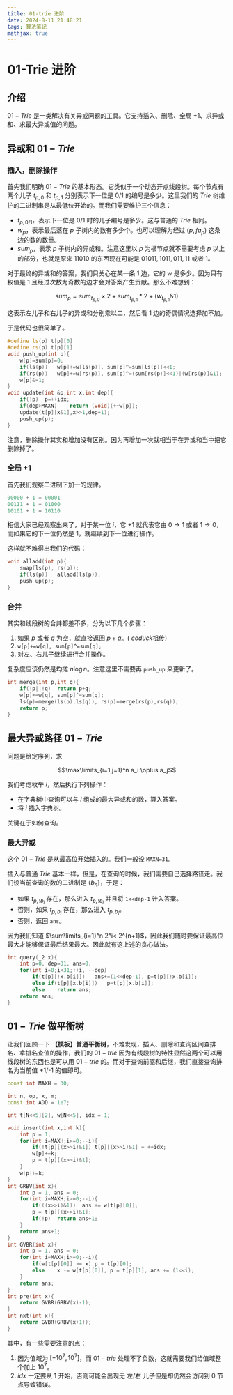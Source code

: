 ```yaml
---
title: 01-trie 进阶
date: 2024-8-11 21:48:21
tags: 算法笔记
mathjax: true
---
```


# 01-Trie 进阶

## 介绍

$01-Trie$ 是一类解决有关异或问题的工具。它支持插入、删除、全局 $+1$、求异或和、求最大异或值的问题。

## 异或和 $01-Trie$

### 插入，删除操作

首先我们明确 $01-Trie$ 的基本形态。它类似于一个动态开点线段树。每个节点有两个儿子 $t_{p,0}$ 和 $t_{p,1}$ 分别表示下一位是 $0/1$ 的编号是多少。这里我们的 $Trie$ 树维护的二进制串是从最低位开始的。而我们需要维护三个信息：

- $t_{p,0/1}$，表示下一位是 $0/1$ 时的儿子编号是多少。这与普通的 $Trie$ 相同。
- $w_p$，表示最后落在 $p$ 子树内的数有多少个。也可以理解为经过 $(p,fa_p)$ 这条边的数的数量。
- $sum_p$，表示 $p$ 子树内的异或和。注意这里以 $p$ 为根节点就不需要考虑 $p$ 以上的部分，也就是原来 $11010$ 的东西现在可能是 $01011,1011,011,11$ 或者 $1$。

对于最终的异或和的答案，我们只关心在某一条 $1$ 边，它的 $w$ 是多少。因为只有权值是 $1$ 且经过次数为奇数的边才会对答案产生贡献。那么不难想到：

$$sum_{p}=sum_{t_{p,0}}\times2+sum_{t_{p,1}}*2+(w_{t_{p,1}}\&1)$$

这表示左儿子和右儿子的异或和分别乘以二，然后看 $1$ 边的奇偶情况选择加不加。

于是代码也很简单了。

```cpp
#define ls(p) t[p][0]
#define rs(p) t[p][1]
void push_up(int p){
	w[p]=sum[p]=0;
	if(ls(p))	w[p]+=w[ls(p)], sum[p]^=sum[ls(p)]<<1;
	if(rs(p))	w[p]+=w[rs(p)], sum[p]^=(sum[rs(p)]<<1)|(w[rs(p)]&1);
	w[p]&=1;
}
void update(int &p,int x,int dep){
	if(!p)	p=++idx;
	if(dep>MAXN)	return (void)(++w[p]);
	update(t[p][x&1],x>>1,dep+1);
	push_up(p);
}
```

注意，删除操作其实和增加没有区别。因为再增加一次就相当于在异或和当中把它删除掉了。

### 全局 $+1$

首先我们观察二进制下加一的规律。

```cpp
00000 + 1 = 00001
00111 + 1 = 01000
10101 + 1 = 10110
```

相信大家已经观察出来了，对于某一位 $i$，它 $+1$ 就代表它由 $0\to 1$ 或者 $1\to 0$，而如果它的下一位仍然是 $1$，就继续到下一位进行操作。

这样就不难得出我们的代码：

```cpp
void alladd(int p){
	swap(ls(p), rs(p));
	if(ls(p))	alladd(ls(p));
	push_up(p);
}
```

### 合并

其实和线段树的合并都差不多，分为以下几个步骤：

1. 如果 $p$ 或者 $q$ 为空，就直接返回 $p+q$。( $coduck$祖传)
2. `w[p]+=w[q], sum[p]^=sum[q];`
3. 对左、右儿子继续进行合并操作。

复杂度应该仍然是均摊 $n\log n$。注意这里不需要再 `push_up` 来更新了。

```cpp
int merge(int p,int q){
	if(!p||!q)	return p+q;
	w[p]+=w[q], sum[p]^=sum[q];
	ls(p)=merge(ls(p),ls(q)), rs(p)=merge(rs(p),rs(q));
	return p;
}
```

## 最大异或路径 $01-Trie$

问题是给定序列，求

$$\max\limits_{i=1,j=1}^n a_i \oplus a_j$$

我们考虑枚举 $i$，然后执行下列操作：

- 在字典树中查询可以与 $i$ 组成的最大异或和的数，算入答案。
- 将 $i$ 插入字典树。

关键在于如何查询。

### 最大异或

这个 $01-Trie$ 是从最高位开始插入的。我们一般设 `MAXN=31`。

插入与普通 $Trie$ 基本一样，但是，在查询的时候，我们需要自己选择路径走。我们设当前查询的数的二进制是 $\{b_n\}$，于是：

- 如果 $t_{p,!b_i}$ 存在，那么进入 $t_{p,!b_i}$ 并且将 `1<<dep-1` 计入答案。
- 否则，如果 $t_{p,b_i}$ 存在，那么进入 $t_{p,b_i}$。
- 否则，返回 `ans`。

因为我们知道 $\sum\limits_{i=1}^n 2^i< 2^{n+1}$，因此我们随时要保证最高位最大才能够保证最后结果最大。因此就有这上述的贪心做法。

```cpp
int query(_2 x){
	int p=0, dep=31, ans=0;
	for(int i=0;i<31;++i, --dep)
		if(t[p][!x.b[i]])	ans+=(1<<dep-1), p=t[p][!x.b[i]];
		else if(t[p][x.b[i]])	p=t[p][x.b[i]];
		else	return ans;
	return ans;	
}
```

## $01-Trie$ 做平衡树

让我们回顾一下 **【模板】普通平衡树**，不难发现，插入、删除和查询区间查排名、拿排名查值的操作，我们的 $01-trie$ 因为有线段树的特性显然这两个可以用线段树的东西也是可以用 $01-trie$ 的。而对于查询前驱和后继，我们直接查询排名为当前值 +1/-1 的值即可。

```cpp
const int MAXH = 30;

int n, op, x, m;
const int ADD = 1e7;

int t[N<<5][2], w[N<<5], idx = 1;

void insert(int x,int k){
	int p = 1;
	for(int i=MAXH;i>=0;--i){
		if(!t[p][(x>>i)&1])	t[p][(x>>i)&1] = ++idx;
		w[p]+=k;
		p = t[p][(x>>i)&1];
	}
	w[p]+=k;
}
int GRBV(int x){
	int p = 1, ans = 0;
	for(int i=MAXH;i>=0;--i){
		if(((x>>i)&1))	ans += w[t[p][0]];
		p = t[p][(x>>i)&1];
		if(!p)	return ans+1;
	}
	return ans+1;
}
int GVBR(int x){
	int p = 1, ans = 0;
	for(int i=MAXH;i>=0;--i){
		if(w[t[p][0]] >= x)	p = t[p][0];
		else	x -= w[t[p][0]], p = t[p][1], ans += (1<<i);
	}
	return ans;
}
int pre(int x){
	return GVBR(GRBV(x)-1);
}
int nxt(int x){
	return GVBR(GRBV(x+1));
}
```

其中，有一些需要注意的点：

1. 因为值域为 $[-10^7, 10^7]$，而 $01-trie$ 处理不了负数，这就需要我们给值域整个加上 $10^7$。
2. $idx$ 一定要从 $1$ 开始，否则可能会出现无 左/右 儿子但是却仍然会访问到 $0$ 节点导致错误。